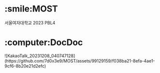 <h1>:smile:MOST</h1>
<p></p>
<p></p>
서울여자대학교 2023 PBL4
<p></p>
<p></p>
<h1>:computer:DocDoc</h1>
![KakaoTalk_20231208_040747128](https://github.com/7d0x3e9/MOST/assets/99129159/f038ba21-8efa-4ae1-9cf6-8b20e21d2efc)
